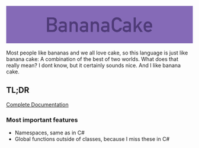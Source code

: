 ![](docs/assets/banner.jpg)

Most people like bananas and we all love cake, so this language is just like banana cake: A combination of the best of two worlds. What does that really mean? I dont know, but it certainly sounds nice. And I like banana cake.

## TL;DR
[Complete Documentation](SPECS.md)

### Most important features

* Namespaces, same as in C#
* Global functions outside of classes, because I miss these in C#
